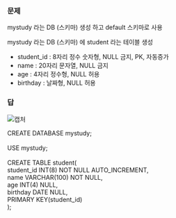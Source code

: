 ### 문제
mystudy 라는 DB (스키마) 생성 하고 default 스키마로 사용<br>

mystudy 라는 DB (스키마) 에 student 라는 테이블 생성
- student_id : 8자리 정수 숫자형, NULL 금지, PK, 자동증가
- name : 20자리 문자열, NULL 금지 
- age : 4자리 정수형, NULL 허용
- birthday : 날짜형, NULL 허용


### 답


![캡처](https://user-images.githubusercontent.com/59272674/88653715-648a8f80-d107-11ea-9cb1-7e3b5bbe8f08.JPG)

CREATE DATABASE mystudy;<br><br>
USE mystudy;<br><br>
CREATE TABLE student(<br>
         student_id INT(8) NOT NULL AUTO_INCREMENT,<br>
         name VARCHAR(100) NOT NULL,<br>
         age INT(4) NULL,<br>
         birthday DATE NULL,<br>
         PRIMARY KEY(student_id)<br>
         );<br><br>
